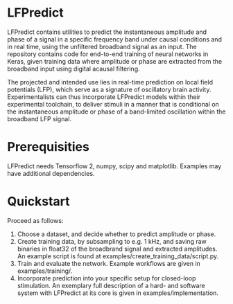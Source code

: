 # LFPredict

LFPredict contains utilities to predict the instantaneous amplitude and phase of a signal in a specific frequency band under causal conditions and in real time, using the unfiltered broadband signal as an input. The repository contains code for end-to-end training of neural networks in Keras, given training data where amplitude or phase are extracted from the broadband input using digital acausal filtering.

The projected and intended use lies in real-time prediction on local field potentials (LFP), which serve as a signature of oscillatory brain activity. Experimentalists can thus incorporate LFPredict models within their experimental toolchain, to deliver stimuli in a manner that is conditional on the instantaneous amplitude or phase of a band-limited oscillation within the broadband LFP signal.

# Prerequisities
LFPredict needs Tensorflow 2, numpy, scipy and matplotlib. Examples may have additional dependencies.

# Quickstart

Proceed as follows:

1. Choose a dataset, and decide whether to predict amplitude or phase.
1. Create training data, by subsampling to e.g. 1 kHz, and saving raw binaries in float32 of the broadbrand signal and extracted amplitudes. An example script is found at examples/create_training_data/script.py.
1. Train and evaluate the network. Example workflows are given in examples/training/.
1. Incorporate prediction into your specific setup for closed-loop stimulation. An exemplary full description of a hard- and software system with LFPredict at its core is given in examples/implementation.
